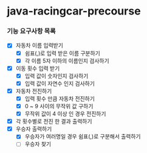 # java-racingcar-precourse

### 기능 요구사항 목록
- [x] 자동차 이름 입력받기
    - [x] 쉼표(,)로 입력 받은 이름 구분하기
    - [x] 각 이름 5자 이하의 이름인지 검사하기
- [x] 이동 횟수 입력 받기
    - [x] 입력 값이 숫자인지 검사하기
    - [x] 입력 값이 자연수 인지 검사하기
- [x] 자동차 전진하기
    - [x] 입력 횟수 만큼 자동차 전진하기
    - [x] 0 ~ 9 사이의 무작위 값 구하기
    - [x] 무작위 값이 4 이상 인 경우 전진하기
- [x] 각 횟수별로 전진 한 결과 출력하기
- [x] 우승자 출력하기
    - [x] 우승자가 여러명일 경우 쉼표(,)로 구분해서 출력하기
    - [ ] 우승자 찾기